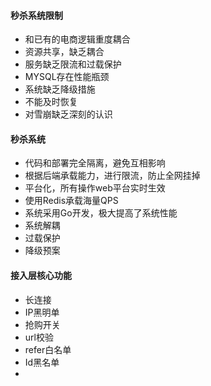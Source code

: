 #### 秒杀系统限制
* 和已有的电商逻辑重度耦合
* 资源共享，缺乏耦合
* 服务缺乏限流和过载保护
* MYSQL存在性能瓶颈
* 系统缺乏降级措施
* 不能及时恢复
* 对雪崩缺乏深刻的认识

#### 秒杀系统
* 代码和部署完全隔离，避免互相影响
* 根据后端承载能力，进行限流，防止全网挂掉
* 平台化，所有操作web平台实时生效
* 使用Redis承载海量QPS
* 系统采用Go开发，极大提高了系统性能
* 系统解耦
* 过载保护
* 降级预案

#### 接入层核心功能
* 长连接
* IP黑明单
* 抢购开关
* url校验
* refer白名单
* Id黑名单
* 